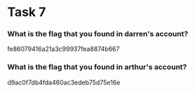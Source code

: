 # Task 7

### What is the flag that you found in darren's account? <a href="#what-is-the-flag-that-you-found-in-darrens-account" id="what-is-the-flag-that-you-found-in-darrens-account"></a>

fe86079416a21a3c99937fea8874b667

### What is the flag that you found in arthur's account? <a href="#what-is-the-flag-that-you-found-in-arthurs-account" id="what-is-the-flag-that-you-found-in-arthurs-account"></a>

d9ac0f7db4fda460ac3edeb75d75e16e
